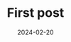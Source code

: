 ---
tags: posts
title: First post
image: /posts/20-feb-2024/image.png
date: 2024-02-20
excerpt: first post ever
---
